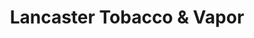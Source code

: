 ---
title: "Lancaster Tobacco & Vapor"
url: /lancaster/lancaster-tobacco-und-vapor/
shop: E-Zigaretten
---